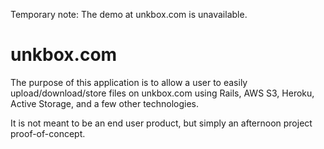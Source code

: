 Temporary note: The demo at unkbox.com is unavailable.

# unkbox.com

The purpose of this application is to allow a user to easily upload/download/store files on unkbox.com using Rails, AWS S3, Heroku, Active Storage, and a few other technologies. 

It is not meant to be an end user product, but simply an afternoon project proof-of-concept.
